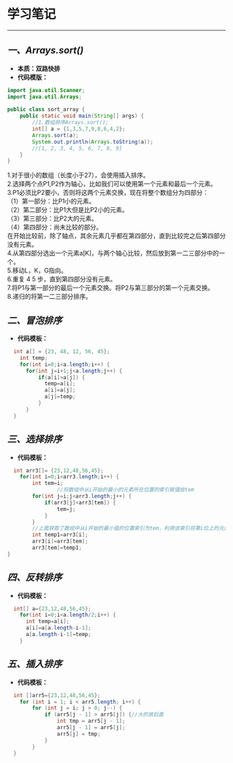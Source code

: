 # 学习笔记

---------------------

## ***一、Arrays.sort()***
* **本质：双路快排**
* **代码模版：**
```java
import java.util.Scanner;
import java.util.Arrays;
 
public class sort_array {
    public static void main(String[] args) {
        //1.数组排序Arrays.sort();
        int[] a = {1,3,5,7,9,8,6,4,2};
        Arrays.sort(a);
        System.out.println(Arrays.toString(a));
        //[1, 2, 3, 4, 5, 6, 7, 8, 9]
    }
}
```
1.对于很小的数组（长度小于27），会使用插入排序。 <br>
2.选择两个点P1,P2作为轴心，比如我们可以使用第一个元素和最后一个元素。  <br>
3.P1必须比P2要小，否则将这两个元素交换，现在将整个数组分为四部分：  <br>
（1）第一部分：比P1小的元素。  <br>
（2）第二部分：比P1大但是比P2小的元素。  <br>
（3）第三部分：比P2大的元素。  <br>
（4）第四部分：尚未比较的部分。  <br>
在开始比较前，除了轴点，其余元素几乎都在第四部分，直到比较完之后第四部分没有元素。  <br>
4.从第四部分选出一个元素a[K]，与两个轴心比较，然后放到第一二三部分中的一个。  <br>
5.移动L，K，G指向。  <br>
6.重复 4 5 步，直到第四部分没有元素。  <br>
7.将P1与第一部分的最后一个元素交换。将P2与第三部分的第一个元素交换。  <br>
8.递归的将第一二三部分排序。 <br> 

## ***二、冒泡排序***
* **代码模板：**
```java
  int a[] = {23, 48, 12, 56, 45};
	int temp;
	for(int i=0;i<a.length;i++) {
      for(int j=i+1;j<a.length;j++) {
          if(a[i]>a[j]) {
            temp=a[i];
            a[i]=a[j];
            a[j]=temp;
          }
      }
  }
```
## ***三、选择排序***
* **代码模板：**
```java
  int arr3[]= {23,12,48,56,45};
    for(int i=0;i<arr3.length;i++) {
		int tem=i;
                //将数组中从i开始的最小的元素所在位置的索引赋值给tem
		for(int j=i;j<arr3.length;j++) {
			if(arr3[j]<arr3[tem]) {
				tem=j;
			}
		}
		//上面获取了数组中从i开始的最小值的位置索引为tem，利用该索引将第i位上的元素与其进行交换
		int temp1=arr3[i];
		arr3[i]=arr3[tem];
		arr3[tem]=temp1;
}
```

## ***四、反转排序***
* **代码模板：**
```java
  int[] a={23,12,48,56,45};
	for(int i=0;i<a.length/2;i++) {
      int temp=a[i];
      a[i]=a[a.length-i-1];
      a[a.length-i-1]=temp;
	}
```

## ***五、插入排序***
* **代码模板：**
```java
  int []arr5={23,12,48,56,45};
	for (int i = 1; i < arr5.length; i++) {
		for (int j = i; j > 0; j--) {
			if (arr5[j - 1] > arr5[j]) {//大的放后面
				int tmp = arr5[j - 1];
				arr5[j - 1] = arr5[j];
				arr5[j] = tmp;
			}
		}
  }
```

